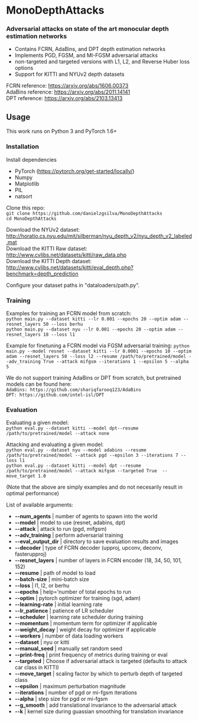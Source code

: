 # MonoDepthAttacks

### Adversarial attacks on state of the art monocular depth estimation networks
-  Contains FCRN, AdaBins, and DPT depth estimation networks
-  Implements PGD, FGSM, and MI-FGSM adversarial attacks
  -  non-targeted and targeted versions with L1, L2, and Reverse Huber loss options
-  Support for KITTI and NYUv2 depth datasets

FCRN reference: https://arxiv.org/abs/1606.00373  
AdaBins reference: https://arxiv.org/abs/2011.14141  
DPT reference: https://arxiv.org/abs/2103.13413  

## Usage
This work runs on Python 3 and PyTorch 1.6+

### Installation
Install dependencies
- PyTorch (https://pytorch.org/get-started/locally/)
- Numpy
- Matplotlib 
- PIL
- natsort

Clone this repo:  
```git clone https://github.com/danielzgsilva/MonoDepthAttacks```  
```cd MonoDepthAttacks```

Download the NYUv2 dataset: http://horatio.cs.nyu.edu/mit/silberman/nyu_depth_v2/nyu_depth_v2_labeled.mat  
Download the KITTI Raw dataset: http://www.cvlibs.net/datasets/kitti/raw_data.php  
Download the KITTI Depth dataset: http://www.cvlibs.net/datasets/kitti/eval_depth.php?benchmark=depth_prediction  

Configure your dataset paths in "dataloaders/path.py".

### Training
Examples for training an FCRN model from scratch:  
`python main.py --dataset kitti --lr 0.001 --epochs 20 --optim adam --resnet_layers 50 --loss berhu`  
`python main.py --dataset nyu --lr 0.001 --epochs 20 --optim adam --resnet_layers 18 --loss l1`  

Example for finetuning a FCRN model via FGSM adversarial training:
`python main.py --model resnet --dataset kitti --lr 0.0001 --epochs 10 --optim adam --resnet_layers 50 --loss l2 --resume /path/to/pretrained/model --adv_training True --attack mifgsm --iterations 1 --epsilon 5 --alpha 5`  

We do not support training AdaBins or DPT from scratch, but pretrained models can be found here:  
`AdaBins: https://github.com/shariqfarooq123/AdaBins`  
`DPT: https://github.com/intel-isl/DPT`  
 
### Evaluation 
Evaluating a given model:  
`python eval.py --dataset kitti --model dpt--resume /path/to/pretrained/model --attack none`  

Attacking and evaluating a given model:  
`python eval.py --dataset nyu --model adabins --resume /path/to/pretrained/model --attack pgd --epsilon 3 --iterations 7 --loss l1`  
`python eval.py --dataset kitti --model dpt --resume /path/to/pretrained/model --attack mifgsm --targeted True  --move_target 1.0`  

(Note that the above are simply examples and do not necesarily result in optimal performance)  

List of available arguments:
- **--num_agents** | number of agents to spawn into the world
- **--model** | model to use (resnet, adabins, dpt)
- **--attack** | attack to run (pgd, mifgsm)
- **--adv_training** | perform adversarial training
- **--eval_output_dir** | directory to save evaluation results and images
- **--decoder** | type of FCRN decoder (upproj, upconv, deconv, fasterupproj)
- **--resnet_layers** | number of layers in FCRN encoder (18, 34, 50, 101, 152)
- **--resume** | path of model to load
- **--batch-size** | mini-batch size
- **--loss** | l1, l2, or berhu
- **--epochs** | help='number of total epochs to run 
- **--optim** | pytorch optimizer for training (sgd, adam)
- **--learning-rate** | initial learning rate
- **--lr_patience** | patience of LR scheduler
- **--scheduler** | learning rate scheduler during training 
- **--momentum** | momentum term for optimizer if applicable
- **--weight_decay** | weight decay for optimizer if applicable
- **--workers** | number of data loading workers
- **--dataset** | nyu or kitti
- **--manual_seed** | manually set random seed
- **--print-freq** | print frequency of metrics during training or eval
- **--targeted** | Choose if adversarial attack is targeted (defaults to attack car class in KITTI)
- **--move_target** | scaling factor by which to perturb depth of targeted class
- **--epsilon** | maximum perturbation magnitude 
- **--iterations** | number of pgd or mi-fgsm iterations
- **--alpha** | step size for pgd or mi-fgsm
- **--g_smooth** | add translational invariance to the adversarial attack
- **--k** | kernel size during guassian smoothing for translation invariance 
